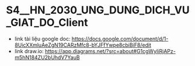 # S4__HN_2030_UNG_DUNG_DICH_VU_GIAT_DO_Client
- link tài liệu google doc: https://docs.google.com/document/d/1-8UicXXmluAeZgN19CARzMfc8-bYJFfYwpe8cbiBiF8/edit
- link draw.io: https://app.diagrams.net/?src=about#G1cgWyIiRjAPz-m5hN184ZU2bUhdV7YauB
